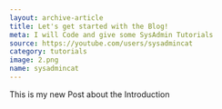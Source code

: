 ```yaml
---
layout: archive-article
title: Let's get started with the Blog!
meta: I will Code and give some SysAdmin Tutorials
source: https://youtube.com/users/sysadmincat
category: tutorials
image: 2.png
name: sysadmincat
---
```



This is my new Post about the Introduction